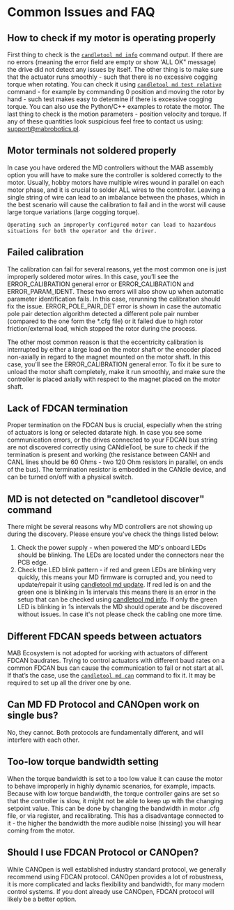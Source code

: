 # Common Issues and FAQ

## How to check if my motor is operating properly

First thing to check is the [`candletool md info`](/CANdle-SDK/candletool/Commands.md) command
output. If there are no errors (meaning the error field are empty or show 'ALL OK" message) the
drive did not detect any issues by itself. The other thing is to make sure that the actuator runs
smoothly - such that there is no excessive cogging torque when rotating. You can check it using
[`candletool md test relative`](/CANdle-SDK/candletool/Commands.md) command - for example by
commanding 0 position and moving the rotor by hand - such test makes easy to determine if there is
excessive cogging torque. You can also use the Python/C++ examples to rotate the motor. The last
thing to check is the motion parameters - position velocity and torque. If any of these quantities
look suspicious feel free to contact us using:
[support@mabrobotics.pl](https://www.mabrobotics.pl/contact).

## Motor terminals not soldered properly

In case you have ordered the MD controllers without the MAB assembly option you will have to make
sure the controller is soldered correctly to the motor. Usually, hobby motors have multiple wires
wound in parallel on each motor phase, and it is crucial to solder ALL wires to the controller.
Leaving a single string of wire can lead to an imbalance between the phases, which in the best
scenario will cause the calibration to fail and in the worst will cause large torque variations
(large cogging torque).

```{warning}
Operating such an improperly configured motor can lead to hazardous situations for both the operator and the driver. 
```

## Failed calibration

The calibration can fail for several reasons, yet the most common one is just improperly soldered
motor wires. In this case, you’ll see the ERROR_CALIBRATION general error or ERROR_CALIBRATION and
ERROR_PARAM_IDENT. These two errors will also show up when automatic parameter identification fails.
In this case, rerunning the calibration should fix the issue. ERROR_POLE_PAIR_DET error is shown in
case the automatic pole pair detection algorithm detected a different pole pair number (compared to
the one form the \*.cfg file) or it failed due to high rotor friction/external load, which stopped
the rotor during the process.

The other most common reason is that the eccentricity calibration is interrupted by either a large
load on the motor shaft or the encoder placed non-axially in regard to the magnet mounted on the
motor shaft. In this case, you'll see the ERROR_CALIBRATION general error. To fix it be sure to
unload the motor shaft completely, make it run smoothly, and make sure the controller is placed
axially with respect to the magnet placed on the motor shaft.

## Lack of FDCAN termination

Proper termination on the FDCAN bus is crucial, especially when the string of actuators is long or
selected datarate high. In case you see some communication errors, or the drives connected to your
FDCAN bus string are not discovered correctly using CANdleTool, be sure to check if the termination
is present and working (the resistance between CANH and CANL lines should be 60 Ohms - two 120 Ohm
resistors in parallel, on ends of the bus). The termination resistor is embedded in the CANdle
device, and can be turned on/off with a physical switch.

## MD is not detected on "candletool discover" command

There might be several reasons why MD controllers are not showing up during the discovery. Please
ensure you've check the things listed below:

1. Check the power supply - when powered the MD's onboard LEDs should be blinking. The LEDs are
   located under the connectors near the PCB edge.
1. Check the LED blink pattern - if red and green LEDs are blinking very quickly, this means your MD
   firmware is corrupted and, you need to update/repair it using [candletool md update](downloads).
   If red led is on and the green one is blinking in 1s intervals this means there is an error in
   the setup that can be checked using [candletool md info](/CANdle-SDK/candletool/Commands.md). If
   only the green LED is blinking in 1s intervals the MD should operate and be discovered without
   issues. In case it's not please check the cabling one more time.

## Different FDCAN speeds between actuators

MAB Ecosystem is not adopted for working with actuators of different FDCAN baudrates. Trying to
control actuators with different baud rates on a common FDCAN bus can cause the communication to
fail or not start at all. If that’s the case, use the
[`candletool md can`](/CANdle-SDK/candletool/Commands.md) command to fix it. It may be required to
set up all the driver one by one.

## Can MD FD Protocol and CANOpen work on single bus?

No, they cannot. Both protocols are fundamentally different, and will interfere with each other.

## Too-low torque bandwidth setting

When the torque bandwidth is set to a too low value it can cause the motor to behave improperly in
highly dynamic scenarios, for example, impacts. Because with low torque bandwidth, the torque
controller gains are set so that the controller is slow, it might not be able to keep up with the
changing setpoint value. This can be done by changing the bandwidth in motor .cfg file, or via
register, and recalibrating. This has a disadvantage connected to it - the higher the bandwidth the
more audible noise (hissing) you will hear coming from the motor.

## Should I use FDCAN Protocol or CANOpen?

While CANOpen is well established industry standard protocol, we generally recommend using FDCAN
protocol. CANOpen provides a lot of robustness, it is more complicated and lacks flexibility and
bandwidth, for many modern control systems. If you dont already use CANOpen, FDCAN protocol will
likely be a better option.
